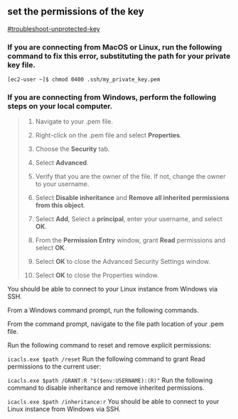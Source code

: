 set the permissions of the key
---  
[#troubleshoot-unprotected-key](https://docs.aws.amazon.com/AWSEC2/latest/UserGuide/TroubleshootingInstancesConnecting.html#troubleshoot-unprotected-key)  

### If you are connecting from MacOS or Linux, run the following command to fix this error, substituting the path for your private key file.

`[ec2-user ~]$ chmod 0400 .ssh/my_private_key.pem`
### If you are connecting from Windows, perform the following steps on your local computer.

> 1. Navigate to your .pem file.
> 
> 2. Right-click on the .pem file and select **Properties**.
> 
> 3. Choose the **Security** tab.
> 
> 4. Select **Advanced**.
> 
> 5. Verify that you are the owner of the file. If not, change the owner to your username.
> 
> 6. Select **Disable inheritance** and **Remove all inherited permissions from this object**.
> 
> 7. Select **Add**, Select a **principal**, enter your username, and select **OK**.
> 
> 8. From the **Permission Entry** window, grant **Read** permissions and select **OK**.
> 
> 9. Select **OK** to close the Advanced Security Settings window.
> 
> 10. Select **OK** to close the Properties window.

You should be able to connect to your Linux instance from Windows via SSH.

From a Windows command prompt, run the following commands.

From the command prompt, navigate to the file path location of your .pem file.

Run the following command to reset and remove explicit permissions:

`icacls.exe $path /reset`
Run the following command to grant Read permissions to the current user:

`icacls.exe $path /GRANT:R "$($env:USERNAME):(R)"`
Run the following command to disable inheritance and remove inherited permissions.

`icacls.exe $path /inheritance:r`
You should be able to connect to your Linux instance from Windows via SSH.
